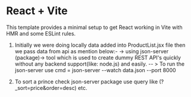 # React + Vite
This template provides a minimal setup to get React working in Vite with HMR and some ESLint rules.

1. Initially we were doing locally data added into ProductList.jsx file then we pass data from api as mention below:-
-> using json-server (package)-> tool which is used to create dummy REST API's quickly without any backend support(like: node.js) and easily.
-- > To run the json-server use cmd = json-server --watch data.json --port 8000

2. To sort a prince check json-server package use query like (?_sort=price&order=desc) etc.


